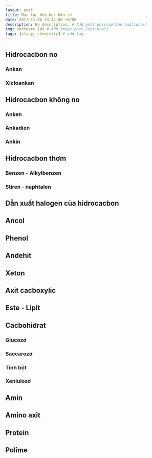 ```yaml
---
layout: post
title: Mục lục Hoá học hữu cơ
date: 2017-11-06 23:44:00 +0700
description: No description. # Add post description (optional)
img: software.jpg # Add image post (optional)
tags: [study, chemistry] # add tag
---
```


## Hidrocacbon no
### Ankan
### Xicloankan

## Hidrocacbon không no
### Anken
### Ankadien
### Ankin

## Hidrocacbon thơm
### Benzen - Alkylbenzen
### Stiren - naphtalen

## Dẫn xuất halogen của hidrocacbon

## Ancol

## Phenol

## Andehit

## Xeton

## Axit cacboxylic

## Este - Lipit

## Cacbohidrat
### Glucozơ
### Saccarozơ
### Tinh bột
### Xenlulozơ

## Amin

## Amino axit

## Protein

## Polime
